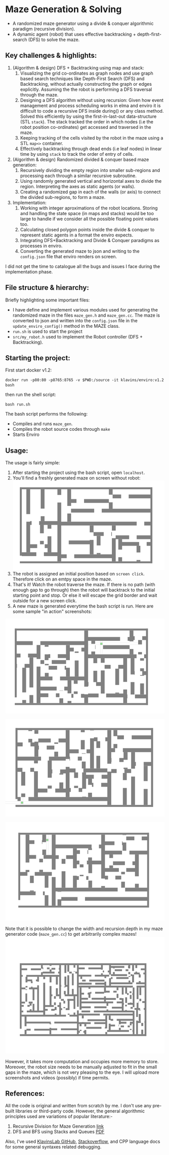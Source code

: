 # Maze Generation & Solving 
- A randomized maze generator using a divide & conquer algorithmic paradigm (recursive division).
- A dynamic agent (robot) that uses effective backtracking + depth-first-search (DFS) to solve the maze. 

## Key challenges & highlights:
1. (Algorithm & design) DFS + Backtracking using map and stack:
   1. Visualizing the grid co-ordinates as graph nodes and use graph based search techniques like Depth-First Search (DFS) and Backtracking, without actually constructing the graph or edges explicitly. Assuming the the robot is performing a DFS traversal through the maze. 
   2. Designing a DFS algorithm without using recursion: Given how event management and process scheduling works in elma and enviro it is difficult to code a recursive DFS inside during() or any class method. Solved this efficiently by using the first-in-last-out data-structure (STL `stack`). The stack tracked the order in which nodes (i.e the robot position co-ordinates) get accessed and traversed in the maze. 
   3. Keeping tracking of the cells visited by the robot in the maze using a STL `map<>` container. 
   4. Effectively backtracking through dead ends (i.e leaf nodes) in linear time by using `stack` to track the order of entry of cells.  
2. (Algorithm & design) Randomized divided & conquer based maze generation:
   1. Recursively dividing the empty region into smaller sub-regions and processing each through a similar recursive subroutine. 
   2. Using randomly generated vertical and horizontal axes to divide the region. Interpreting the axes as static agents (or walls). 
   3. Creating a randomized gap in each of the walls (or axis) to connect the divided sub-regions, to form a maze. 
3. Implementation: 
   1. Working with integer aproximations of the robot locations. Storing and handling the state space (in maps and stacks) would be too large to handle if we consider all the possible floating point values too. 
   2. Calculating closed polygon points inside the divide & conquer to represent static agents in a format the enviro expects. 
   3. Integrating DFS+Backtracking and Divide & Conquer paradigms as processes in enviro. 
   4. Converting the generated maze to json and writing to the `config.json` file that enviro renders on screen. 

I did not get the time to catalogue all the bugs and issues I face during the implementation phase. 

## File structure & hierarchy:
Briefly highlighting some important files:
- I have define and implement various modules used for generating the randomized maze in the files `maze_gen.h` and  `maze_gen.cc`. The maze is converted to json and written into the `config.json` file in the `update_enviro_config()` method in the MAZE class.
- `run.sh` is used to start the project 
- `src/my_robot.h` used to implement the Robot controller (DFS + Backtracking). 


## Starting the project: 
First start docker v1.2: 
```
docker run -p80:80 -p8765:8765 -v $PWD:/source -it klavins/enviro:v1.2 bash
```
then run the shell script:
``` 
bash run.sh 
```

The bash script performs the following:
- Compiles and runs `maze_gen`. 
- Compiles the robot source codes through `make`
- Starts Enviro 

## Usage:
The usage is fairly simple:
1. After starting the project using the bash script, open `localhost`.
2. You'll find a freshly generated maze on screen without robot: ![Sample maze](Screenshots/ss0.png)
3. The robot is assigned an initial position based on `screen click`. Therefore click on an emtpy space in the maze.
4. That's it! Watch the robot traverse the maze. If there is no path (with enough gap to go through) then the robot will backtrack to the initial starting point and stop. Or else it will escape the grid border and wait outside for a new screen click. 
5. A new maze is generated everytime the bash script is run. Here are some sample "in action" screenshots: 

![Sample Image](Screenshots/ss1.png)

![Sample Image](Screenshots/ss2.png)

![Sample Image](Screenshots/ss3.png)

Note that it is possible to change the width and recursion depth in my maze generator code (`maze_gen.cc`) to get arbitrarily complex mazes! 
![Sample Image](Screenshots/ss4.png)

However, it takes more computation and occupies more memory to store. Moreover, the robot size needs to be manually adjusted to fit in the small gaps in the maze, which is not very pleasing to the eye. I will upload more screenshots and videos (possibly) if time permits. 

## References:
All the code is original and written from scratch by me. I don't use any pre-built libraries or third-party code. However, the general algorithmic principles used are variations of popular literature:- 
1. Recursive Division for Maze Generation [link](https://weblog.jamisbuck.org/2011/1/12/maze-generation-recursive-division-algorithm)
2. DFS and BFS using Stacks and Queues [PDF](http://web.cs.unlv.edu/larmore/Courses/CSC477/bfsDfs.pdf)

Also, I've used [KlavinsLab GitHub](https://github.com/klavinslab), [Stackoverflow](https://stackoverflow.com/), and CPP language docs for some general syntaxes related debugging. 

